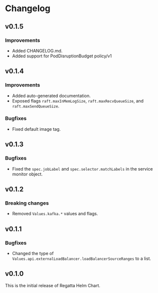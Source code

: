 # Changelog

## v0.1.5

### Improvements

* Added CHANGELOG.md.
* Added support for PodDisruptionBudget policy/v1

## v0.1.4

### Improvements

* Added auto-generated documentation.
* Exposed flags `raft.maxInMemLogSize`, `raft.maxRecvQueueSize`, and `raft.maxSendQueueSize`.

### Bugfixes

* Fixed default image tag.

## v0.1.3

### Bugfixes

* Fixed the `spec.jobLabel` and `spec.selector.matchLabels` in the service monitor object.

## v0.1.2

### Breaking changes

* Removed `Values.kafka.*` values and flags.

## v0.1.1

### Bugfixes

* Changed the type of `Values.api.externalLoadBalancer.loadBalancerSourceRanges` to a list.

## v0.1.0

This is the initial release of Regatta Helm Chart.
